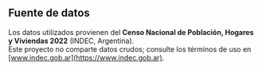 ## Fuente de datos  
Los datos utilizados provienen del **Censo Nacional de Población, Hogares y Viviendas 2022** (INDEC, Argentina).  
Este proyecto no comparte datos crudos; consulte los términos de uso en [www.indec.gob.ar](https://www.indec.gob.ar).  
